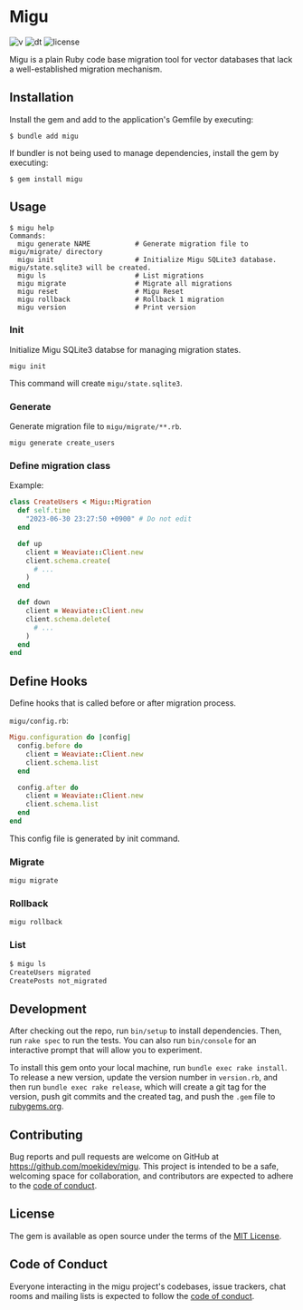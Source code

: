 # Migu

![v](https://badgen.net/rubygems/v/migu)
![dt](https://badgen.net/rubygems/dt/migu)
![license](https://badgen.net/github/license/moekidev/migu)

Migu is a plain Ruby code base migration tool for vector databases that lack a well-established migration mechanism.

## Installation

Install the gem and add to the application's Gemfile by executing:

    $ bundle add migu

If bundler is not being used to manage dependencies, install the gem by executing:

    $ gem install migu

## Usage

```
$ migu help
Commands:
  migu generate NAME           # Generate migration file to migu/migrate/ directory
  migu init                    # Initialize Migu SQLite3 database. migu/state.sqlite3 will be created.
  migu ls                      # List migrations
  migu migrate                 # Migrate all migrations
  migu reset                   # Migu Reset
  migu rollback                # Rollback 1 migration
  migu version                 # Print version
```

### Init

Initialize Migu SQLite3 databse for managing migration states.

```
migu init
```

This command will create `migu/state.sqlite3`.

### Generate

Generate migration file to `migu/migrate/**.rb`.

```
migu generate create_users
```

### Define migration class

Example:

```ruby
class CreateUsers < Migu::Migration
  def self.time
    "2023-06-30 23:27:50 +0900" # Do not edit
  end

  def up
    client = Weaviate::Client.new
    client.schema.create(
      # ...
    )
  end

  def down
    client = Weaviate::Client.new
    client.schema.delete(
      # ...
    )
  end
end
```

## Define Hooks

Define hooks that is called before or after migration process.

`migu/config.rb`:

```ruby
Migu.configuration do |config|
  config.before do
    client = Weaviate::Client.new
    client.schema.list
  end

  config.after do
    client = Weaviate::Client.new
    client.schema.list
  end
end
```

This config file is generated by init command.

### Migrate

```
migu migrate
```

### Rollback

```
migu rollback
```

### List

```bash
$ migu ls
CreateUsers migrated
CreatePosts not_migrated
```

## Development

After checking out the repo, run `bin/setup` to install dependencies. Then, run `rake spec` to run the tests. You can also run `bin/console` for an interactive prompt that will allow you to experiment.

To install this gem onto your local machine, run `bundle exec rake install`. To release a new version, update the version number in `version.rb`, and then run `bundle exec rake release`, which will create a git tag for the version, push git commits and the created tag, and push the `.gem` file to [rubygems.org](https://rubygems.org).

## Contributing

Bug reports and pull requests are welcome on GitHub at https://github.com/moekidev/migu. This project is intended to be a safe, welcoming space for collaboration, and contributors are expected to adhere to the [code of conduct](https://github.com/moekidev/migu/blob/main/CODE_OF_CONDUCT.md).

## License

The gem is available as open source under the terms of the [MIT License](https://opensource.org/licenses/MIT).

## Code of Conduct

Everyone interacting in the migu project's codebases, issue trackers, chat rooms and mailing lists is expected to follow the [code of conduct](https://github.com/moekidev/migu/blob/main/CODE_OF_CONDUCT.md).
